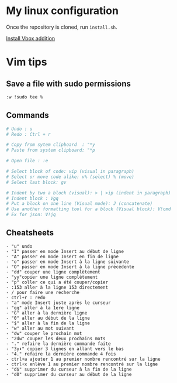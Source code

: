 # My linux configuration

Once the repository is cloned, run ``install.sh``.

[Install Vbox addition](https://gist.github.com/GreepTheSheep/c30ebc58b4ea9f898695c8a2b206e505)

# Vim tips

## Save a file with sudo permissions

```bash
:w !sudo tee %
```

## Commands

```bash
# Undo : u
# Redo : Ctrl + r

# Copy from sytem clipboard  : "*y
# Paste from system clipboard: "*p

# Open file : :e

# Select block of code: vip (visual in paragraph)
# Select or move code alike: v% (select) % (move)
# Select last block: gv

# Indent by two a block (visual): > | >ip (indent in paragraph)
# Indent block : Vgq
# Put a block on one line (Visual mode): J (concatenate)
# Use another formatting tool for a block (Visual block): V!cmd
# Ex for json: V!jq

```

## Cheatsheets

```
- "u" undo
- "I" passer en mode Insert au début de ligne
- "A" passer en mode Insert en fin de ligne
- "o" passer en mode Insert à la ligne suivante
- "O" passer en mode Insert à la ligne précédente
- "dd" couper une ligne complètement
- "yy"copier une ligne complètement
- "p" coller ce qui a été couper/copier
- :153 aller à la ligne 153 directement
- / pour faire une recherche
- ctrl+r : redo
- "a" mode Insert juste après le curseur
- "gg" aller à la 1ere ligne
- "G" aller à la dernière ligne
- "0" aller au début de la ligne
- "$" aller à la fin de la ligne
- "w" aller au mot suivant
- "dw" couper le prochain mot
- "2dw" couper les deux prochains mots
- "." refaire la dernière commande faite
- "3y⬇️" copier 3 lignes en allant vers le bas
- "4." refaire la dernière commande 4 fois
- ctrl+a ajouter 1 au premier nombre rencontré sur la ligne
- ctrl+x enlève 1 au premier nombre rencontré sur la ligne
- "d$" supprimer du curseur à la fin de la ligne
- "d0" supprimer du curseur au début de la ligne
```
